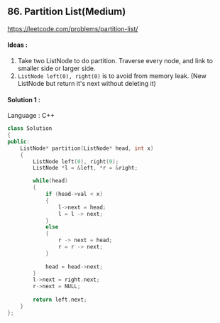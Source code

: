 ## **86. Partition List(Medium)** 

https://leetcode.com/problems/partition-list/



#### Ideas : 

1. Take two ListNode to do partition. Traverse every node, and link to smaller side or larger side.
2.  `ListNode left(0), right(0)` is to avoid from memory leak. (New ListNode but return it's next without deleting it)



#### Solution 1 :

Language : C++

```c++
class Solution 
{
public:
    ListNode* partition(ListNode* head, int x) 
    {
        ListNode left(0), right(0);
        ListNode *l = &left, *r = &right;

        while(head)
        {
            if (head->val < x) 
            {
                l->next = head;
                l = l -> next;
            } 
            else 
            {
                r -> next = head;
                r = r -> next;
            }
            
            head = head->next;
        }
        l->next = right.next;
        r->next = NULL;
        
        return left.next;
    }
};
```

